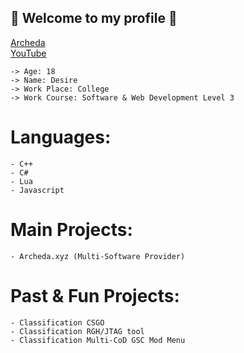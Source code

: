 ## 🌹 Welcome to my profile 🌹

[Archeda](https://archeda.xyz/forums/index.php?members/desire.1)<br />
[YouTube](https://www.youtube.com/c/Desire2K17)<br />

```
-> Age: 18
-> Name: Desire
-> Work Place: College
-> Work Course: Software & Web Development Level 3
```

# Languages:
```
- C++
- C#
- Lua
- Javascript
```

# Main Projects:
```
- Archeda.xyz (Multi-Software Provider)
```

# Past & Fun Projects:
```
- Classification CSGO
- Classification RGH/JTAG tool
- Classification Multi-CoD GSC Mod Menu
```
